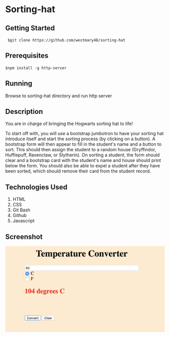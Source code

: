 # Sorting-hat

## Getting Started

```
 $git clone https://github.com/westmary48/sorting-hat

```

## Prerequisites
```
$npm install -g http-server

```

## Running
Browse to sorting-hat directory and run http server

## Description

You are in charge of bringing the Hogwarts sorting hat to life!

To start off with, you will use a bootstrap jumbotron to have your sorting hat introduce itself and start the sorting process (by clicking on a button). A bootstrap form will then appear to fill in the student's name and a button to sort. This should then assign the student to a random house (Gryffindor, Hufflepuff, Ravenclaw, or Slytherin). On sorting a student, the form should clear and a bootstrap card with the student's name and house should print below the form. You should also be able to expel a student after they have been sorted, which should remove their card from the student record.

## Technologies Used

1. HTML
2. CSS
3. Git Bash
4. Github
5. Javascript

## Screenshot
![alt text](https://raw.githubusercontent.com/westmary48/temperature-converter/master/images/screenshot.png)
